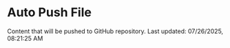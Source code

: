 # Auto Push File

Content that will be pushed to GitHub repository.
Last updated: 07/26/2025, 08:21:25 AM